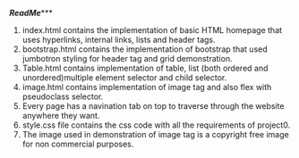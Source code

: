 ***********ReadMe**************

1. index.html contains the implementation of basic HTML homepage that uses hyperlinks, internal links, lists and header tags.
2. bootstrap.html contains the implementation of bootstrap that used jumbotron styling for header tag and grid demonstration.
3. Table.html contains implementation of table, list (both ordered and unordered)multiple element selector and child selector.
4. image.html contains implementation of image tag and also flex with pseudoclass selector.
5. Every page has a navination tab on top to traverse through the website anywhere they want.
6. style.css file contains the css code with all the requirements of project0.
7. The image used in demonstration of image tag is a copyright free image for non commercial purposes.